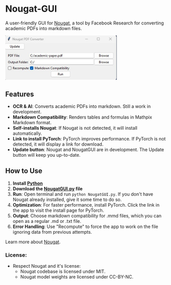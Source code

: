 # Nougat-GUI

A user-friendly GUI for [Nougat](https://github.com/facebookresearch/nougat), a tool by Facebook Research for converting academic PDFs into markdown files.

<img src="https://github.com/sm18lr88/Nougat-GUI/blob/main/NougatGUI-pic.jpg" width="350">

## Features
- **OCR & AI**: Converts academic PDFs into markdown. Still a work in development.
- **Markdown Compatibility**: Renders tables and formulas in Mathpix Markdown format.
- **Self-installs Nougat**: If Nougat is not detected, it will install automatically.
- **Link to install PyTorch**: PyTorch improves performance. If PyTorch is not detected, it will display a link for download.
- **Update button**: Nougat and NougatGUI are in development. The Update button will keep you up-to-date.

## How to Use
1. **Install [Python](https://www.python.org/downloads/)**
2. **Download the [NougatGUI.py](https://github.com/sm18lr88/Nougat-GUI/blob/main/NougatGUI.py) file**
3. **Run**: Open terminal and run `python NougatGUI.py`. If you don't have Nougat already installed, give it some time to do so.
5. **Optimization**: For faster performance, install PyTorch. Click the link in the app to visit the install page for PyTorch.
6. **Output**: Choose markdown compatibility for .mmd files, which you can open as a regular .md or .txt file.
7. **Error Handling**: Use "Recompute" to force the app to work on the file ignoring data from previous attempts.

Learn more about [Nougat](https://github.com/facebookresearch/nougat).

### License:
- Respect Nougat and it's license:
  - Nougat codebase is licensed under MIT.
  - Nougat model weights are licensed under CC-BY-NC.
